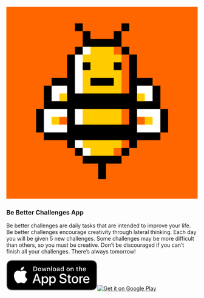 
![](/images/icon.png)
### Be Better Challenges App

Be better challenges are daily tasks that are intended to improve your life. Be better challenges encourage creativity through lateral thinking. Each day you will be given 5 new challenges. Some challenges may be more difficult than others, so you must be creative. Don’t be discouraged if you can’t finish all your challenges. There’s always tomorrow!

<a href="https://apps.apple.com/us/app/be-better-challenges/id1492528710?mt=8"><img alt="Download on the App Store" src="/images/Download_on_the_App_Store_Badge_US-UK_RGB_blk_092917.svg"></a><a href='https://play.google.com/store/apps/details?id=com.kingpixel.be_better_challenges&pcampaignid=pcampaignidMKT-Other-global-all-co-prtnr-py-PartBadge-Mar2515-1'><img alt='Get it on Google Play' height="60" src='https://play.google.com/intl/en_us/badges/static/images/badges/en_badge_web_generic.png'/></a>
